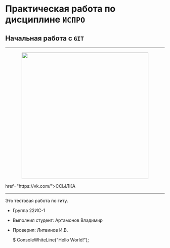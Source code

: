 # Практическая работа по дисциплине `ИСПРО`

## Начальная работа с `GIT`

---

<p align="center"><img src="https://avatars.mds.yandex.net/i?id=766637e7fecd215c2916b5d4741bd5f4_l-5282144-images-thumbs&n=27&h=480&w=480" width= "400"></p>

<p><a>href="https://vk.com/">ССЫЛКА</a></p>

---

Это тестовая работа по гиту.

- Группа 22ИС-1
- Выполнил студент: Артамонов Владимир
- Проверил: Литвинов И.В.

  $ ConsoleWhiteLine("Hello World!");
